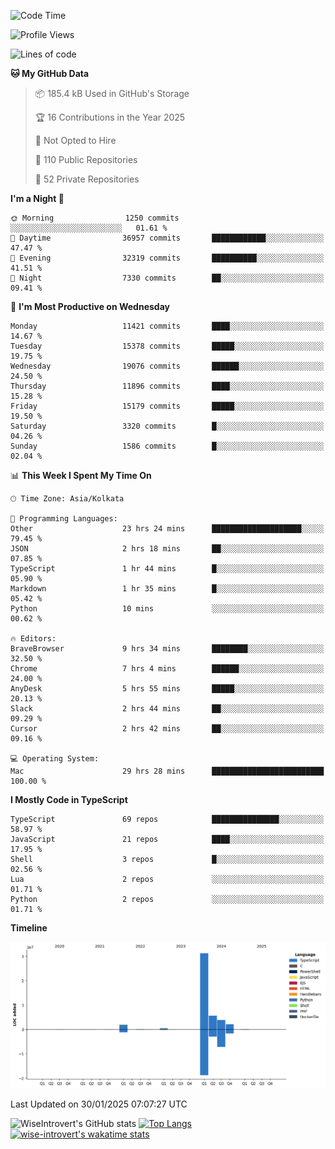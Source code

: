<!--START_SECTION:waka-->
![Code Time](http://img.shields.io/badge/Code%20Time-2%2C183%20hrs%2015%20mins-blue)

![Profile Views](http://img.shields.io/badge/Profile%20Views-0-blue)

![Lines of code](https://img.shields.io/badge/From%20Hello%20World%20I%27ve%20Written-45.9%20million%20lines%20of%20code-blue)

**🐱 My GitHub Data** 

> 📦 185.4 kB Used in GitHub's Storage 
 > 
> 🏆 16 Contributions in the Year 2025
 > 
> 🚫 Not Opted to Hire
 > 
> 📜 110 Public Repositories 
 > 
> 🔑 52 Private Repositories 
 > 
**I'm a Night 🦉** 

```text
🌞 Morning                1250 commits        ░░░░░░░░░░░░░░░░░░░░░░░░░   01.61 % 
🌆 Daytime                36957 commits       ████████████░░░░░░░░░░░░░   47.47 % 
🌃 Evening                32319 commits       ██████████░░░░░░░░░░░░░░░   41.51 % 
🌙 Night                  7330 commits        ██░░░░░░░░░░░░░░░░░░░░░░░   09.41 % 
```
📅 **I'm Most Productive on Wednesday** 

```text
Monday                   11421 commits       ████░░░░░░░░░░░░░░░░░░░░░   14.67 % 
Tuesday                  15378 commits       █████░░░░░░░░░░░░░░░░░░░░   19.75 % 
Wednesday                19076 commits       ██████░░░░░░░░░░░░░░░░░░░   24.50 % 
Thursday                 11896 commits       ████░░░░░░░░░░░░░░░░░░░░░   15.28 % 
Friday                   15179 commits       █████░░░░░░░░░░░░░░░░░░░░   19.50 % 
Saturday                 3320 commits        █░░░░░░░░░░░░░░░░░░░░░░░░   04.26 % 
Sunday                   1586 commits        █░░░░░░░░░░░░░░░░░░░░░░░░   02.04 % 
```


📊 **This Week I Spent My Time On** 

```text
🕑︎ Time Zone: Asia/Kolkata

💬 Programming Languages: 
Other                    23 hrs 24 mins      ████████████████████░░░░░   79.45 % 
JSON                     2 hrs 18 mins       ██░░░░░░░░░░░░░░░░░░░░░░░   07.85 % 
TypeScript               1 hr 44 mins        █░░░░░░░░░░░░░░░░░░░░░░░░   05.90 % 
Markdown                 1 hr 35 mins        █░░░░░░░░░░░░░░░░░░░░░░░░   05.42 % 
Python                   10 mins             ░░░░░░░░░░░░░░░░░░░░░░░░░   00.62 % 

🔥 Editors: 
BraveBrowser             9 hrs 34 mins       ████████░░░░░░░░░░░░░░░░░   32.50 % 
Chrome                   7 hrs 4 mins        ██████░░░░░░░░░░░░░░░░░░░   24.00 % 
AnyDesk                  5 hrs 55 mins       █████░░░░░░░░░░░░░░░░░░░░   20.13 % 
Slack                    2 hrs 44 mins       ██░░░░░░░░░░░░░░░░░░░░░░░   09.29 % 
Cursor                   2 hrs 42 mins       ██░░░░░░░░░░░░░░░░░░░░░░░   09.16 % 

💻 Operating System: 
Mac                      29 hrs 28 mins      █████████████████████████   100.00 % 
```

**I Mostly Code in TypeScript** 

```text
TypeScript               69 repos            ███████████████░░░░░░░░░░   58.97 % 
JavaScript               21 repos            ████░░░░░░░░░░░░░░░░░░░░░   17.95 % 
Shell                    3 repos             █░░░░░░░░░░░░░░░░░░░░░░░░   02.56 % 
Lua                      2 repos             ░░░░░░░░░░░░░░░░░░░░░░░░░   01.71 % 
Python                   2 repos             ░░░░░░░░░░░░░░░░░░░░░░░░░   01.71 % 
```



**Timeline**

![Lines of Code chart](https://raw.githubusercontent.com/wise-introvert/wise-introvert/master/assets/bar_graph.png)


 Last Updated on 30/01/2025 07:07:27 UTC
<!--END_SECTION:waka-->

![WiseIntrovert's GitHub stats](https://github-readme-stats.vercel.app/api?username=wise-introvert&count_private=true&show_icons=true)
[![Top Langs](https://github-readme-stats.vercel.app/api/top-langs/?username=wise-introvert&langs_count=10)](https://github.com/anuraghazra/github-readme-stats)
[![wise-introvert's wakatime stats](https://github-readme-stats.vercel.app/api/wakatime?username=wiseintrovert)](https://github.com/anuraghazra/github-readme-stats)
